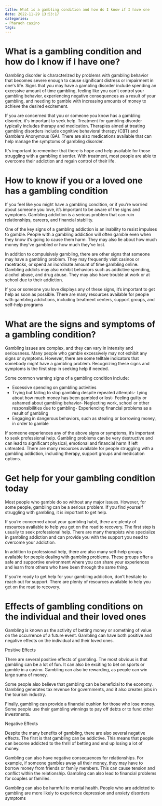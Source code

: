 ```yaml
---
title: What is a gambling condition and how do I know if I have one
date: 2022-11-29 13:53:17
categories:
- Pharaoh casino
tags:
---
```



#  What is a gambling condition and how do I know if I have one?

Gambling disorder is characterized by problems with gambling behavior that becomes severe enough to cause significant distress or impairment in one's life. Signs that you may have a gambling disorder include spending an excessive amount of time gambling, feeling like you can't control your gambling behavior, experiencing negative consequences as a result of your gambling, and needing to gamble with increasing amounts of money to achieve the desired excitement.

If you are concerned that you or someone you know has a gambling disorder, it's important to seek help. Treatment for gambling disorder typically includes therapy and medication. Therapies aimed at treating gambling disorders include cognitive behavioral therapy (CBT) and Gamblers Anonymous (GA). There are also medications available that can help manage the symptoms of gambling disorder.

It's important to remember that there is hope and help available for those struggling with a gambling disorder. With treatment, most people are able to overcome their addiction and regain control of their life.

#  How to know if you or a loved one has a gambling condition 

If you feel like you might have a gambling condition, or if you’re worried about someone you love, it’s important to be aware of the signs and symptoms. Gambling addiction is a serious problem that can ruin relationships, careers, and financial stability.

One of the key signs of a gambling addiction is an inability to resist impulses to gamble. People with a gambling addiction will often gamble even when they know it’s going to cause them harm. They may also lie about how much money they’ve gambled or how much they’ve lost.

In addition to compulsively gambling, there are other signs that someone may have a gambling problem. They may frequently visit casinos or racetracks, or spend an inordinate amount of time gambling online. Gambling addicts may also exhibit behaviors such as addictive spending, alcohol abuse, and drug abuse. They may also have trouble at work or at school due to their addiction.

If you or someone you love displays any of these signs, it’s important to get help as soon as possible. There are many resources available for people with gambling addictions, including treatment centers, support groups, and self-help programs

#  What are the signs and symptoms of a gambling condition?

Gambling issues are complex, and they can vary in intensity and seriousness. Many people who gamble excessively may not exhibit any signs or symptoms. However, there are some telltale indicators that somebody might have a gambling problem. Recognizing these signs and symptoms is the first step in seeking help if needed.

Some common warning signs of a gambling condition include:

- Excessive spending on gambling activities
- Trying but failing to stop gambling despite repeated attempts- Lying about how much money has been gambled or lost- Feeling guilty or ashamed about gambling behavior- Neglecting work, school or other responsibilities due to gambling- Experiencing financial problems as a result of gambling
- Engaging in dangerous behaviors, such as stealing or borrowing money, in order to gamble

If someone experiences any of the above signs or symptoms, it’s important to seek professional help. Gambling problems can be very destructive and can lead to significant physical, emotional and financial harm if left untreated. There are many resources available for people struggling with a gambling addiction, including therapy, support groups and medication options.

#  Get help for your gambling condition today 

Most people who gamble do so without any major issues. However, for some people, gambling can be a serious problem. If you find yourself struggling with gambling, it is important to get help.

If you’re concerned about your gambling habit, there are plenty of resources available to help you get on the road to recovery. The first step is usually to seek professional help. There are many therapists who specialize in gambling addiction and can provide you with the support you need to overcome your addiction.

In addition to professional help, there are also many self-help groups available for people dealing with gambling problems. These groups offer a safe and supportive environment where you can share your experiences and learn from others who have been through the same thing.

If you’re ready to get help for your gambling addiction, don’t hesitate to reach out for support. There are plenty of resources available to help you get on the road to recovery.

#  Effects of gambling conditions on the individual and their loved ones

Gambling is known as the activity of betting money or something of value on the occurrence of a future event. Gambling can have both positive and negative effects on the individual and their loved ones.

Positive Effects

There are several positive effects of gambling. The most obvious is that gambling can be a lot of fun. It can also be exciting to bet on sports or gamble in a casino. Gambling can also be rewarding, as people can win large sums of money.

Some people also believe that gambling can be beneficial to the economy. Gambling generates tax revenue for governments, and it also creates jobs in the tourism industry.

Finally, gambling can provide a financial cushion for those who lose money. Some people use their gambling winnings to pay off debts or to fund other investments.

Negative Effects

Despite the many benefits of gambling, there are also several negative effects. The first is that gambling can be addictive. This means that people can become addicted to the thrill of betting and end up losing a lot of money.

Gambling can also have negative consequences for relationships. For example, if someone gambles away all their money, they may have to borrow money from friends or family members. This can cause tension and conflict within the relationship. Gambling can also lead to financial problems for couples or families.

Gambling can also be harmful to mental health. People who are addicted to gambling are more likely to experience depression and anxiety disorders symptoms